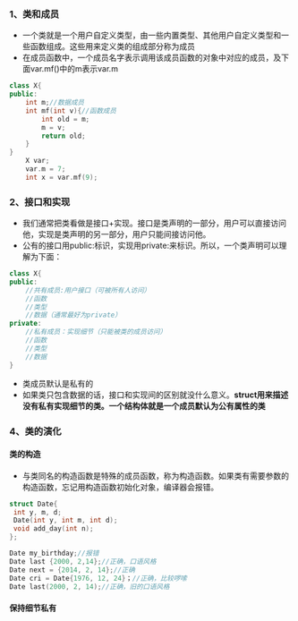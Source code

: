 ### 1、类和成员
- 一个类就是一个用户自定义类型，由一些内置类型、其他用户自定义类型和一些函数组成。这些用来定义类的组成部分称为成员
- 在成员函数中，一个成员名字表示调用该成员函数的对象中对应的成员，及下面var.mf()中的m表示var.m
```C++
class X{
public:
    int m;//数据成员
    int mf(int v){//函数成员
        int old = m;
        m = v; 
        return old;
    }
}
    X var;
    var.m = 7;
    int x = var.mf(9);
```

### 2、接口和实现
- 我们通常把类看做是接口+实现。接口是类声明的一部分，用户可以直接访问他，实现是类声明的另一部分，用户只能间接访问他。
- 公有的接口用public:标识，实现用private:来标识。所以，一个类声明可以理解为下面：
```C++
class X{
public:
    //共有成员:用户接口（可被所有人访问）
    //函数
    //类型
    //数据（通常最好为private）
private:
    //私有成员：实现细节（只能被类的成员访问）
    //函数
    //类型
    //数据
}
```
- 类成员默认是私有的
- 如果类只包含数据的话，接口和实现间的区别就没什么意义。**struct用来描述没有私有实现细节的类。一个结构体就是一个成员默认为公有属性的类**

### 4、类的演化
#### 类的构造
- 与类同名的构造函数是特殊的成员函数，称为构造函数。如果类有需要参数的构造函数，忘记用构造函数初始化对象，编译器会报错。
```C++
struct Date{
 int y, m, d;
 Date(int y, int m, int d);
 void add_day(int n);
};

Date my_birthday;//报错
Date last {2000, 2,14};//正确，口语风格
Date next = {2014, 2, 14};//正确
Date cri = Date{1976, 12, 24}；//正确，比较啰嗦
Date last(2000, 2, 14);//正确，旧的口语风格
```

#### 保持细节私有


